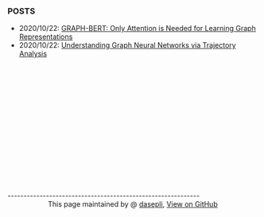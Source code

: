 ### POSTS
- 2020/10/22: [GRAPH-BERT: Only Attention is Needed for Learning Graph Representations](posts/2020/10/22/GraphBert.md)
- 2020/10/22: [Understanding Graph Neural Networks via Trajectory Analysis](posts/2020/10/22/TrajectoryAnalysis.md)




<br>
<br>
<br>
<br>
<br><br>
<br>
<br><br><br><br><br>
<br>
<br>
<br>
------------------------------------------------------------

<div style="text-align:center;">
This page maintained by @ <a href="/">dasepli</a>, 	
<a href="https://github.com/dasepli/graphs/">View on GitHub</a>
</div>

